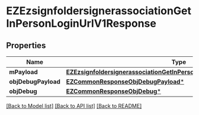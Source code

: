 # EZEzsignfoldersignerassociationGetInPersonLoginUrlV1Response

## Properties
Name | Type | Description | Notes
------------ | ------------- | ------------- | -------------
**mPayload** | [**EZEzsignfoldersignerassociationGetInPersonLoginUrlV1ResponseMPayload***](EZEzsignfoldersignerassociationGetInPersonLoginUrlV1ResponseMPayload.md) |  | 
**objDebugPayload** | [**EZCommonResponseObjDebugPayload***](EZCommonResponseObjDebugPayload.md) |  | [optional] 
**objDebug** | [**EZCommonResponseObjDebug***](EZCommonResponseObjDebug.md) |  | [optional] 

[[Back to Model list]](../README.md#documentation-for-models) [[Back to API list]](../README.md#documentation-for-api-endpoints) [[Back to README]](../README.md)


